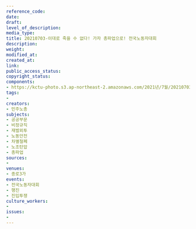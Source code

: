 ```yaml
---
reference_code: 
date: 
draft: 
level_of_description: 
media_type: 
title: 20210703-이대로 죽을 수 없다! 가자 총파업으로! 전국노동자대회
description: 
weight: 
modified_at: 
created_at: 
link: 
public_access_status: 
copyright_status: 
components:
- https://kctu-photo.s3.ap-northeast-2.amazonaws.com/2021년/7월/20210703-이대로+죽을+수+없다!+가자+총파업으로!+전국노동자대회/_1D20548.jpg
tags:
- 
creators:
- 민주노총
subjects:
- 공공부문
- 비정규직
- 재벌외투
- 노동안전
- 차별철폐
- 노조탄압
- 총파업
sources:
- 
venues:
- 종로3가
events:
- 전국노동자대회
- 행진
- 진입투쟁
culture_workers:
- 
issues:
- 
---
```

